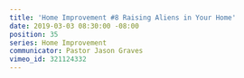 ```yaml
---
title: 'Home Improvement #8 Raising Aliens in Your Home'
date: 2019-03-03 08:30:00 -08:00
position: 35
series: Home Improvement
communicator: Pastor Jason Graves
vimeo_id: 321124332
---
```


